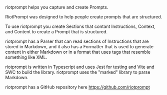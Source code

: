 riotprompt helps you capture and create Prompts.

RiotPrompt was designed to help people create prompts that are structured.

To use riotprompt you create Sections that contant Instructions, Context, and Content to create a Prompt that is structured.

riotprompt has a Parser that can read sections of Instructions that are stored in Markdown, and it also has a Formatter that is used to generate content in either Markdown or in a format that uses tags that resemble something like XML.

riotprompt is written in Typescript and uses Jest for testing and Vite and SWC to build the library.  riotprompt uses the "marked" library to parse Markdown.

riotprompt has a GitHub repository here https://github.com/riotprompt